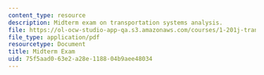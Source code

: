 ```yaml
---
content_type: resource
description: Midterm exam on transportation systems analysis.
file: https://ol-ocw-studio-app-qa.s3.amazonaws.com/courses/1-201j-transportation-systems-analysis-demand-and-economics-fall-2008/75f5aad063e2a28e118804b9aee48034_MIT1_201JF08_midterm.pdf
file_type: application/pdf
resourcetype: Document
title: Midterm Exam
uid: 75f5aad0-63e2-a28e-1188-04b9aee48034
---
```

